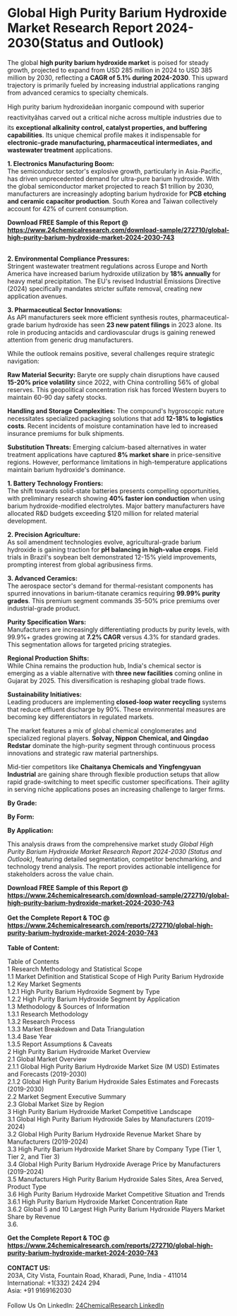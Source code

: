 <h1>Global High Purity Barium Hydroxide Market Research Report 2024-2030(Status and Outlook)</h1><p>The global <strong>high purity barium hydroxide market</strong> is poised for steady growth, projected to expand from USD 285 million in 2024 to USD 385 million by 2030, reflecting a <strong>CAGR of 5.1% during 2024-2030</strong>. This upward trajectory is primarily fueled by increasing industrial applications ranging from advanced ceramics to specialty chemicals.</p><p>High purity barium hydroxideâan inorganic compound with superior reactivityâhas carved out a critical niche across multiple industries due to its <strong>exceptional alkalinity control, catalyst properties, and buffering capabilities</strong>. Its unique chemical profile makes it indispensable for <strong>electronic-grade manufacturing, pharmaceutical intermediates, and wastewater treatment</strong> applications.</p><p><strong>1. Electronics Manufacturing Boom:</strong><br>
The semiconductor sector's explosive growth, particularly in Asia-Pacific, has driven unprecedented demand for ultra-pure barium hydroxide. With the global semiconductor market projected to reach $1 trillion by 2030, manufacturers are increasingly adopting barium hydroxide for <strong>PCB etching and ceramic capacitor production</strong>. South Korea and Taiwan collectively account for 42% of current consumption.</p><div><b>Download FREE Sample of this Report @ 
            <a href="https://www.24chemicalresearch.com/download-sample/272710/global-high-purity-barium-hydroxide-market-2024-2030-743">
            https://www.24chemicalresearch.com/download-sample/272710/global-high-purity-barium-hydroxide-market-2024-2030-743</a></b></div><br><p><strong>2. Environmental Compliance Pressures:</strong><br>
Stringent wastewater treatment regulations across Europe and North America have increased barium hydroxide utilization by <strong>18% annually</strong> for heavy metal precipitation. The EU's revised Industrial Emissions Directive (2024) specifically mandates stricter sulfate removal, creating new application avenues.</p><p><strong>3. Pharmaceutical Sector Innovations:</strong><br>
As API manufacturers seek more efficient synthesis routes, pharmaceutical-grade barium hydroxide has seen <strong>23 new patent filings</strong> in 2023 alone. Its role in producing antacids and cardiovascular drugs is gaining renewed attention from generic drug manufacturers.</p><p>While the outlook remains positive, several challenges require strategic navigation:</p><p><strong>Raw Material Security:</strong> Baryte ore supply chain disruptions have caused <strong>15-20% price volatility</strong> since 2022, with China controlling 56% of global reserves. This geopolitical concentration risk has forced Western buyers to maintain 60-90 day safety stocks.</p><p><strong>Handling and Storage Complexities:</strong> The compound's hygroscopic nature necessitates specialized packaging solutions that add <strong>12-18% to logistics costs</strong>. Recent incidents of moisture contamination have led to increased insurance premiums for bulk shipments.</p><p><strong>Substitution Threats:</strong> Emerging calcium-based alternatives in water treatment applications have captured <strong>8% market share</strong> in price-sensitive regions. However, performance limitations in high-temperature applications maintain barium hydroxide's dominance.</p><p><strong>1. Battery Technology Frontiers:</strong><br>
The shift towards solid-state batteries presents compelling opportunities, with preliminary research showing <strong>40% faster ion conduction</strong> when using barium hydroxide-modified electrolytes. Major battery manufacturers have allocated R&amp;D budgets exceeding $120 million for related material development.</p><p><strong>2. Precision Agriculture:</strong><br>
As soil amendment technologies evolve, agricultural-grade barium hydroxide is gaining traction for <strong>pH balancing in high-value crops</strong>. Field trials in Brazil's soybean belt demonstrated 12-15% yield improvements, prompting interest from global agribusiness firms.</p><p><strong>3. Advanced Ceramics:</strong><br>
The aerospace sector's demand for thermal-resistant components has spurred innovations in barium-titanate ceramics requiring <strong>99.99% purity grades</strong>. This premium segment commands 35-50% price premiums over industrial-grade product.</p><p><strong>Purity Specification Wars:</strong><br>
	Manufacturers are increasingly differentiating products by purity levels, with 99.9%+ grades growing at <strong>7.2% CAGR</strong> versus 4.3% for standard grades. This segmentation allows for targeted pricing strategies.</p><p><strong>Regional Production Shifts:</strong><br>
	While China remains the production hub, India's chemical sector is emerging as a viable alternative with <strong>three new facilities</strong> coming online in Gujarat by 2025. This diversification is reshaping global trade flows.</p><p><strong>Sustainability Initiatives:</strong><br>
	Leading producers are implementing <strong>closed-loop water recycling</strong> systems that reduce effluent discharge by 90%. These environmental measures are becoming key differentiators in regulated markets.</p><p>The market features a mix of global chemical conglomerates and specialized regional players. <strong>Solvay, Nippon Chemical, and Qingdao Redstar</strong> dominate the high-purity segment through continuous process innovations and strategic raw material partnerships.</p><p>Mid-tier competitors like <strong>Chaitanya Chemicals and Yingfengyuan Industrial</strong> are gaining share through flexible production setups that allow rapid grade-switching to meet specific customer specifications. Their agility in serving niche applications poses an increasing challenge to larger firms.</p><p><strong>By Grade:</strong></p><p><strong>By Form:</strong></p><p><strong>By Application:</strong></p><p>This analysis draws from the comprehensive market study <em>Global High Purity Barium Hydroxide Market Research Report 2024-2030 (Status and Outlook)</em>, featuring detailed segmentation, competitor benchmarking, and technology trend analysis. The report provides actionable intelligence for stakeholders across the value chain.</p><div><b>Download FREE Sample of this Report @ 
            <a href="https://www.24chemicalresearch.com/download-sample/272710/global-high-purity-barium-hydroxide-market-2024-2030-743">
            https://www.24chemicalresearch.com/download-sample/272710/global-high-purity-barium-hydroxide-market-2024-2030-743</a></b></div><br><div><b>Get the Complete Report & TOC @ 
            <a href="https://www.24chemicalresearch.com/reports/272710/global-high-purity-barium-hydroxide-market-2024-2030-743">
            https://www.24chemicalresearch.com/reports/272710/global-high-purity-barium-hydroxide-market-2024-2030-743</a></b></div><br>
            <b>Table of Content:</b><p>Table of Contents<br />
1 Research Methodology and Statistical Scope<br />
1.1 Market Definition and Statistical Scope of High Purity Barium Hydroxide<br />
1.2 Key Market Segments<br />
1.2.1 High Purity Barium Hydroxide Segment by Type<br />
1.2.2 High Purity Barium Hydroxide Segment by Application<br />
1.3 Methodology & Sources of Information<br />
1.3.1 Research Methodology<br />
1.3.2 Research Process<br />
1.3.3 Market Breakdown and Data Triangulation<br />
1.3.4 Base Year<br />
1.3.5 Report Assumptions & Caveats<br />
2 High Purity Barium Hydroxide Market Overview<br />
2.1 Global Market Overview<br />
2.1.1 Global High Purity Barium Hydroxide Market Size (M USD) Estimates and Forecasts (2019-2030)<br />
2.1.2 Global High Purity Barium Hydroxide Sales Estimates and Forecasts (2019-2030)<br />
2.2 Market Segment Executive Summary<br />
2.3 Global Market Size by Region<br />
3 High Purity Barium Hydroxide Market Competitive Landscape<br />
3.1 Global High Purity Barium Hydroxide Sales by Manufacturers (2019-2024)<br />
3.2 Global High Purity Barium Hydroxide Revenue Market Share by Manufacturers (2019-2024)<br />
3.3 High Purity Barium Hydroxide Market Share by Company Type (Tier 1, Tier 2, and Tier 3)<br />
3.4 Global High Purity Barium Hydroxide Average Price by Manufacturers (2019-2024)<br />
3.5 Manufacturers High Purity Barium Hydroxide Sales Sites, Area Served, Product Type<br />
3.6 High Purity Barium Hydroxide Market Competitive Situation and Trends<br />
3.6.1 High Purity Barium Hydroxide Market Concentration Rate<br />
3.6.2 Global 5 and 10 Largest High Purity Barium Hydroxide Players Market Share by Revenue<br />
3.6.</p><div><b>Get the Complete Report & TOC @ 
            <a href="https://www.24chemicalresearch.com/reports/272710/global-high-purity-barium-hydroxide-market-2024-2030-743">
            https://www.24chemicalresearch.com/reports/272710/global-high-purity-barium-hydroxide-market-2024-2030-743</a></b></div><br><b>CONTACT US:</b><br>
            203A, City Vista, Fountain Road, Kharadi, Pune, India - 411014<br>
            International: +1(332) 2424 294<br>
            Asia: +91 9169162030 <br><br>
            Follow Us On LinkedIn: <a href="https://www.linkedin.com/company/24chemicalresearch/">24ChemicalResearch LinkedIn</a>